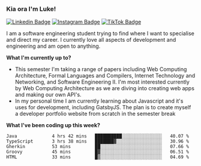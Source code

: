 ### Kia ora I'm Luke!

[![Linkedin Badge](https://img.shields.io/badge/-LinkedIn-0e76a8?style=flat-square&logo=Linkedin&logoColor=white)](https://www.linkedin.com/in/luke-stynes/)
[![Instagram Badge](https://img.shields.io/badge/-Instagram-e4405f?style=flat-square&logo=Instagram&logoColor=white)](https://www.instagram.com/luke.stynes/)
[![TikTok Badge](https://img.shields.io/badge/TikTok-Follow-blue)](https://www.tiktok.com/@luke_stynes)

I am a software engineering student trying to find where I want to specialise and direct my career. I currently love all aspects of development and engineering and am open to anything.

**What I'm currently up to?**
- This semester I'm taking a range of papers including Web Computing Architecture, Formal Languages and Compilers, Internet Technology and Networking, and Software Engineering II. I'm most interested currently by Web Computing Architecture as we are diving into creating web apps and making our own API's.
- In my personal time I am currently learning about Javascript and it's uses for development, including GatsbyJS. The plan is to create myself a developer portfolio website from scratch in the semester break


**What I've been coding up this week?**
<!--START_SECTION:waka-->

```text
Java             4 hrs 42 mins   ██████████░░░░░░░░░░░░░░░   40.07 %
TypeScript       3 hrs 38 mins   ███████▓░░░░░░░░░░░░░░░░░   30.96 %
Gherkin          53 mins         ██░░░░░░░░░░░░░░░░░░░░░░░   07.66 %
Groovy           45 mins         █▓░░░░░░░░░░░░░░░░░░░░░░░   06.51 %
HTML             33 mins         █▒░░░░░░░░░░░░░░░░░░░░░░░   04.69 %
```

<!--END_SECTION:waka-->
